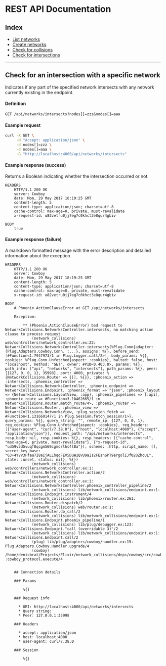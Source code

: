 # REST API Documentation

## Index
- [List networks](rest-api-list-networks.md)
- [Create networks](rest-api-create-networks.md)
- [Check for collisions](rest-api-check-collisions.md)
- [Check for intersections](rest-api-check-intersections.md)

---

## Check for an intersection with a specific network

Indicates if any part of the specified network intersects with any network currently existing in the endpoint.

#### Definition

```http
GET /api/networks/intersects?nodes[]=zzz&nodes[]=aaa
```

#### Example request

```bash
curl -X GET \
     -H "Accept: application/json" \
     -d nodes[]=zzz \
     -d nodes[]=aaa \
     -G "http://localhost:4000/api/networks/intersects"
```

#### Example response (success)

Returns a Boolean indicating whether the intersection occurred or not.

```raw
HEADERS
    HTTP/1.1 200 OK
    server: Cowboy
    date: Mon, 29 May 2017 18:19:25 GMT
    content-length: 5
    content-type: application/json; charset=utf-8
    cache-control: max-age=0, private, must-revalidate
    x-request-id: u82vetru0jj7eg7c0khct3e8qur4gbiv

BODY
    true
```

#### Example response (failure)

A markdown formatted message with the error description and detailed information about the exception.

```raw
HEADERS
    HTTP/1.1 200 OK
    server: Cowboy
    date: Mon, 29 May 2017 18:19:25 GMT
    content-length: 5
    content-type: application/json; charset=utf-8
    cache-control: max-age=0, private, must-revalidate
    x-request-id: u82vetru0jj7eg7c0khct3e8qur4gbiv
    
BODY
    # Phoenix.ActionClauseError at GET /api/networks/intersects
    
    Exception:
    
        ** (Phoenix.ActionClauseError) bad request to NetworkCollisions.NetworksController.intersects, no matching action clause to process request
            (network_collisions) web/controllers/network_controller.ex:22: NetworkCollisions.NetworksController.intersects(%Plug.Conn{adapter: {Plug.Adapters.Cowboy.Conn, :...}, assigns: %{}, before_send: [#Function<1.7947973/1 in Plug.Logger.call/2>], body_params: %{}, cookies: %Plug.Conn.Unfetched{aspect: :cookies}, halted: false, host: "localhost", method: "GET", owner: #PID<0.403.0>, params: %{}, path_info: ["api", "networks", "intersects"], path_params: %{}, peer: {{127, 0, 0, 1}, 35998}, port: 4000, private: %{NetworkCollisions.Router => {[], %{}}, :phoenix_action => :intersects, :phoenix_controller => NetworkCollisions.NetworksController, :phoenix_endpoint => NetworkCollisions.Endpoint, :phoenix_format => "json", :phoenix_layout => {NetworkCollisions.LayoutView, :app}, :phoenix_pipelines => [:api], :phoenix_route => #Function<3.10462665/1 in NetworkCollisions.Router.match_route/4>, :phoenix_router => NetworkCollisions.Router, :phoenix_view => NetworkCollisions.NetworksView, :plug_session_fetch => #Function<1.131660147/1 in Plug.Session.fetch_session/1>}, query_params: %{}, query_string: "", remote_ip: {127, 0, 0, 1}, req_cookies: %Plug.Conn.Unfetched{aspect: :cookies}, req_headers: [{"user-agent", "curl/7.38.0"}, {"host", "localhost:4000"}, {"accept", "application/json"}], request_path: "/api/networks/intersects", resp_body: nil, resp_cookies: %{}, resp_headers: [{"cache-control", "max-age=0, private, must-revalidate"}, {"x-request-id", "ud59v5d5vuqf8qcgm569cgmcrlhc4l8a"}], scheme: :http, script_name: [], secret_key_base: "G3+4YVV3Ffau7I8aIjALLhqqFEV5DuW1QvU9aIs2FEsnGPT9ergolIJf020ZhcUL", state: :unset, status: nil}, %{})
            (network_collisions) web/controllers/network_controller.ex:1: NetworkCollisions.NetworksController.action/2
            (network_collisions) web/controllers/network_controller.ex:1: NetworkCollisions.NetworksController.phoenix_controller_pipeline/2
            (network_collisions) lib/network_collisions/endpoint.ex:1: NetworkCollisions.Endpoint.instrument/4
            (network_collisions) lib/phoenix/router.ex:261: NetworkCollisions.Router.dispatch/2
            (network_collisions) web/router.ex:1: NetworkCollisions.Router.do_call/2
            (network_collisions) lib/network_collisions/endpoint.ex:1: NetworkCollisions.Endpoint.phoenix_pipeline/1
            (network_collisions) lib/plug/debugger.ex:123: NetworkCollisions.Endpoint."call (overridable 3)"/2
            (network_collisions) lib/network_collisions/endpoint.ex:1: NetworkCollisions.Endpoint.call/2
            (plug) lib/plug/adapters/cowboy/handler.ex:15: Plug.Adapters.Cowboy.Handler.upgrade/4
            (cowboy) /home/denisbrat/Projects/Elixir/network_collisions/deps/cowboy/src/cowboy_protocol.erl:442: :cowboy_protocol.execute/4
        
    
    ## Connection details
    
    ### Params
    
        %{}
    
    ### Request info
    
      * URI: http://localhost:4000/api/networks/intersects
      * Query string: 
      * Peer: 127.0.0.1:35998
    
    ### Headers
      
      * accept: application/json
      * host: localhost:4000
      * user-agent: curl/7.38.0
    
    ### Session
    
        %{}
```